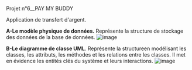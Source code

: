 Projet n°6__PAY MY BUDDY

Application de transfert d'argent.


**A-Le modèle physique de données.** Représente la structure de stockage des données de la base de données. 
![image](https://github.com/loutix/PayMyBuddy/assets/62959342/361c6d6c-65ac-4a65-87af-408df928df03)

**B-Le diagramme de classe UML**. Représente la structureen modélisant les classes, les attributs, les méthodes et les relations entre les classes. Il met en évidence les entités clés du système et leurs interactions. 
![image](https://github.com/loutix/PayMyBuddy/assets/62959342/f98719dd-70e5-4a89-acc6-050e7bbeee84)
